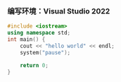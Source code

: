 ### 编写环境：Visual Studio 2022
```C++
#include <iostream>
using namespace std;
int main() {
	cout << "hello world" << endl;
	system("pause");

	return 0;
}
```
